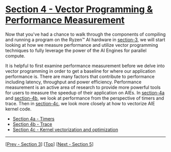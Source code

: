 <!---//===- README.md --------------------------*- Markdown -*-===//
//
// This file is licensed under the Apache License v2.0 with LLVM Exceptions.
// See https://llvm.org/LICENSE.txt for license information.
// SPDX-License-Identifier: Apache-2.0 WITH LLVM-exception
//
// Copyright (C) 2022, Advanced Micro Devices, Inc.
// 
//===----------------------------------------------------------------------===//-->

# <ins>Section 4 - Vector Programming & Performance Measurement</ins>

Now that you've had a chance to walk through the components of compiling and running a program on the Ryzen™ AI hardware in [section-3](../section-3), we will start looking at how we measure performance and utilize vector programming techniques to fully leverage the power of the AI Engines for parallel compute.

It is helpful to first examine performance measurement before we delve into vector programming in order to get a baseline for where our application performance is. There are many factors that contribute to performance including latency, throughput and power efficiency. Performance measurement is an active area of research to provide more powerful tools for users to measure the speedup of their application on AIEs. In [section-4a](./section-4a) and [section-4b](./section-4b/), we look at performance from the perspective of timers and trace. Then in [section-4c](./section-4c), we look more closely at how to vectorize AIE kernel code.

* [Section 4a - Timers](./section-4a)
* [Section 4b - Trace](./section-4b)
* [Section 4c - Kernel vectorization and optimization](./section-4c)

-----
[[Prev - Section 3](../section-3/)] [[Top](..)] [[Next - Section 5](../section-5/)]